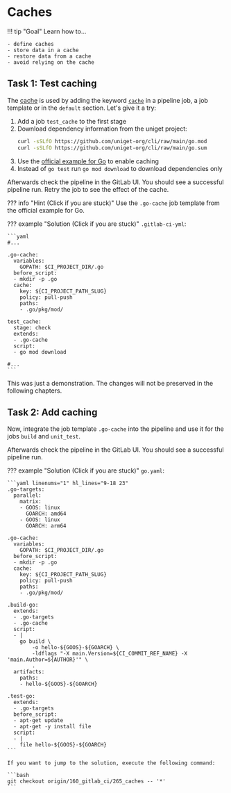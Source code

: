 # Caches

!!! tip "Goal"
    Learn how to...

    - define caches
    - store data in a cache
    - restore data from a cache
    - avoid relying on the cache

## Task 1: Test caching

The [cache](https://docs.gitlab.com/ee/ci/caching/) is used by adding the keyword [`cache`](https://docs.gitlab.com/ee/ci/yaml/index.html#cache) in a pipeline job, a job template or in the `default` section. Let's give it a try:

1. Add a job `test_cache` to the first stage
1. Download dependency information from the uniget project:
    ```bash
    curl -sSLfO https://github.com/uniget-org/cli/raw/main/go.mod
    curl -sSLfO https://github.com/uniget-org/cli/raw/main/go.sum
    ```
1. Use the [official example for Go](https://docs.gitlab.com/ee/ci/caching/#cache-go-dependencies) to enable caching
1. Instead of `go test` run `go mod download` to download dependencies only

Afterwards check the pipeline in the GitLab UI. You should see a successful pipeline run. Retry the job to see the effect of the cache.

??? info "Hint (Click if you are stuck)"
    Use the `.go-cache` job template from the official example for Go.

??? example "Solution (Click if you are stuck)"
    `.gitlab-ci-yml`:

    ```yaml
    #...

    .go-cache:
      variables:
        GOPATH: $CI_PROJECT_DIR/.go
      before_script:
      - mkdir -p .go
      cache:
        key: ${CI_PROJECT_PATH_SLUG}
        policy: pull-push
        paths:
        - .go/pkg/mod/

    test_cache:
      stage: check
      extends:
      - .go-cache
      script:
      - go mod download  

    #...
    ```

This was just a demonstration. The changes will not be preserved in the following chapters.

## Task 2: Add caching

Now, integrate the job template `.go-cache` into the pipeline and use it for the jobs `build` and `unit_test`.

Afterwards check the pipeline in the GitLab UI. You should see a successful pipeline run.

??? example "Solution (Click if you are stuck)"
    `go.yaml`:

    ```yaml linenums="1" hl_lines="9-18 23"
    .go-targets:
      parallel:
        matrix:
        - GOOS: linux
          GOARCH: amd64
        - GOOS: linux
          GOARCH: arm64
    
    .go-cache:
      variables:
        GOPATH: $CI_PROJECT_DIR/.go
      before_script:
      - mkdir -p .go
      cache:
        key: ${CI_PROJECT_PATH_SLUG}
        policy: pull-push
        paths:
        - .go/pkg/mod/
    
    .build-go:
      extends:
      - .go-targets
      - .go-cache
      script:
      - |
        go build \
            -o hello-${GOOS}-${GOARCH} \
            -ldflags "-X main.Version=${CI_COMMIT_REF_NAME} -X 'main.Author=${AUTHOR}'" \
            .
      artifacts:
        paths:
        - hello-${GOOS}-${GOARCH}
    
    .test-go:
      extends:
      - .go-targets
      before_script:
      - apt-get update
      - apt-get -y install file
      script:
      - |
        file hello-${GOOS}-${GOARCH}
    ```
    
    If you want to jump to the solution, execute the following command:

    ```bash
    git checkout origin/160_gitlab_ci/265_caches -- '*'
    ```